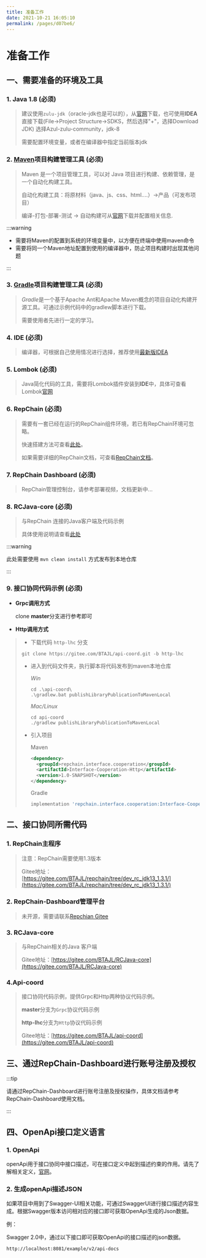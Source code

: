 ```yaml
---
title: 准备工作
date: 2021-10-21 16:05:10
permalink: /pages/d07be6/
---
```


# 准备工作

## 一、需要准备的环境及工具

### 1. Java 1.8 (**必须**)

> 建议使用`zulu-jdk`（oracle-jdk也是可以的），从[官网](https://www.azul.com/downloads/?version=java-13-mts&os=windows&architecture=x86-64-bit&package=jdk)下载，也可使用**IDEA**直接下载(File->Project Structure->SDKS，然后选择"+"，选择Download JDK)
> 选择Azul-zulu-community，jdk-8
>
> 需要配置环境变量，或者在编译器中指定当前版本jdk

### 2. [**Maven**](http://maven.apache.org/index.html)项目构建管理工具 (**必须**)

> Maven 是一个项目管理工具，可以对 Java 项目进行构建、依赖管理，是一个自动化构建工具。
>
> 自动化构建工具：将原材料（java、js、css、html....）->产品（可发布项目）
>
> 编译-打包-部署-测试  ->  自动构建可从[官网](http://maven.apache.org/index.html)下载并配置相关信息.

:::warning

* 需要将Maven的配置到系统的环境变量中，以方便在终端中使用maven命令
* 需要将同一个Maven地址配置到使用的编译器中，防止项目构建时出现其他问题

:::

### 3. [**Gradle**](https://gradle.org/)项目构建管理工具 (**必须**)

> *Gradle*是一个基于Apache Ant和Apache Maven概念的项目自动化构建开源工具。可通过示例代码中的gradlew脚本进行下载。
>
> 需要使用者先进行一定的学习。

### 4. IDE (必须)

> 编译器，可根据自己使用情况进行选择，推荐使用[最新版IDEA](https://www.jetbrains.com/idea/download/#section=windows)

### 5. Lombok (必须)

> Java简化代码的工具，需要将Lombok插件安装到**IDE**中，具体可查看Lombok[官网](https://projectlombok.org/)

### 6. RepChain (必须)

> 需要有一套已经在运行的RepChain组件环境，若已有RepChain环境可忽略。
>
> 快速搭建方法可查看[此处](http://btajl.gitee.io/repchain-tpldevelop/#/README)。
>
> 如果需要详细的RepChain文档，可查看[RepChain文档](https://btajl.gitee.io/rcdevelop-docs/#/)。

### 7. RepChain Dashboard (必须)

> RepChain管理控制台，请参考部署视频，文档更新中...

### 8. RCJava-core (必须)

> 与RepChain 连接的Java客户端及代码示例
>
> 具体使用说明请查看[此处](https://gitee.com/BTAJL/RCJava-core)

:::warning

此处需要使用 `mvn clean install` 方式发布到本地仓库

:::

### 9. 接口协同代码示例 (必须)

* **Grpc调用方式**

  clone **master**分支进行参考即可

* **Http调用方式**

>  * 下载代码 `http-lhc` 分支
>   ``` shell
>   git clone https://gitee.com/BTAJL/api-coord.git -b http-lhc
>   ```
>
> * 进入到代码文件夹，执行脚本将代码发布到maven本地仓库
>
>   *Win*
>
>   ``` shell
>   cd .\api-coord\
>   .\gradlew.bat publishLibraryPublicationToMavenLocal
>   ```
>
>   *Mac/Linux*
>
>   ``` shell
>   cd api-coord
>   ./gradlew publishLibraryPublicationToMavenLocal 
>   ```
>
> * 引入项目
>
>   Maven
>
>   ```xml
>   <dependency>
>     <groupId>repchain.interface.cooperation</groupId>
>     <artifactId>Interface-Cooperation-Http</artifactId>
>     <version>1.0-SNAPSHOT</version>
>   </dependency>
>   ```
>   
>   Gradle
>   
>   ```gradle
>   implementation 'repchain.interface.cooperation:Interface-Cooperation-Http:1.0-SNAPSHOT'
>   ```
>   
>   

## 二、接口协同所需代码

### 1. RepChain主程序

> 注意：RepChain需要使用1.3版本
>
> Gitee地址：[https://gitee.com/BTAJL/repchain/tree/dev_rc_jdk13_1.3.1/](https://gitee.com/BTAJL/repchain/tree/dev_rc_jdk13_1.3.1/)

### 2. RepChain-Dashboard管理平台

> 未开源，需要请联系[Repchian Gitee](https://gitee.com/BTAJL)

### 3. RCJava-core 

> 与RepChain相关的Java 客户端
>
> Gitee地址：[https://gitee.com/BTAJL/RCJava-core](https://gitee.com/BTAJL/RCJava-core)

### 4.Api-coord

> 接口协同代码示例，提供Grpc和Http两种协议代码示例。
>
> **master**分支为`Grpc`协议代码示例
>
> **http-lhc**分支为`Http`协议代码示例
>
> Gitee地址：[https://gitee.com/BTAJL/api-coord](https://gitee.com/BTAJL/api-coord)

## 三、通过RepChain-Dashboard进行账号注册及授权

:::tip

请通过RepChain-Dashboard进行账号注册及授权操作，具体文档请参考RepChain-Dashboard使用文档。

:::

## 四、OpenApi接口定义语言

### 1. OpenApi

openApi用于接口协同中接口描述，可在接口定义中起到描述约束的作用。请先了解相关定义，[官网](https://swagger.io/specification/)。

### 2. 生成openApi描述JSON

如果项目中用到了Swagger-UI相关功能，可通过SwaggerUI进行接口描述内容生成。根据Swagger版本访问相对应的接口即可获取OpenApi生成的Json数据。

例：

Swagger 2.0中，通过以下接口即可获取OpenApi的接口描述的json数据。

`http://localhost:8081/example/v2/api-docs` 

